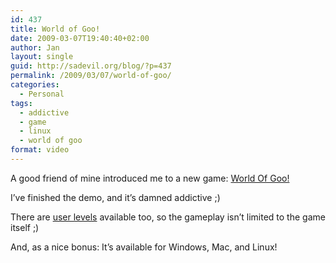 ```yaml
---
id: 437
title: World of Goo!
date: 2009-03-07T19:40:40+02:00
author: Jan
layout: single
guid: http://sadevil.org/blog/?p=437
permalink: /2009/03/07/world-of-goo/
categories:
  - Personal
tags:
  - addictive
  - game
  - linux
  - world of goo
format: video
---
```

A good friend of mine introduced me to a new game: <a href="http://www.worldofgoo.com" target="_blank">World Of Goo!</a>

I&#8217;ve finished the demo, and it&#8217;s damned addictive ;)

<div>
</div>

There are <a href="http://worldofgoo.no.sapo.pt/" target="_blank">user levels</a> available too, so the gameplay isn&#8217;t limited to the game itself ;)

And, as a nice bonus: It&#8217;s available for Windows, Mac, and Linux!
